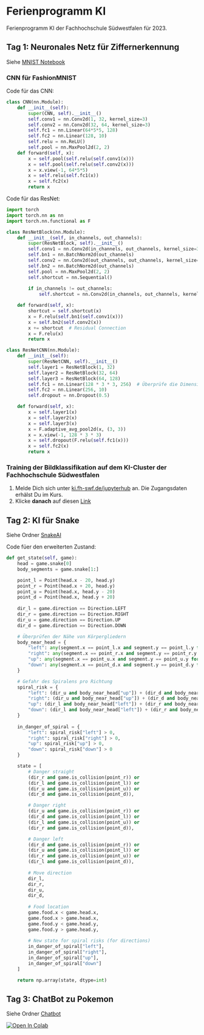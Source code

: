 # Ferienprogramm KI

Ferienprogramm KI der Fachhochschule Südwestfalen für 2023.

## Tag 1: Neuronales Netz für Ziffernerkennung
Siehe [MNIST Notebook](Bildklassifikation/MNIST.ipynb)

### CNN für FashionMNIST
Code für das CNN:

```Python
class CNN(nn.Module):
    def __init__(self):
        super(CNN, self).__init__()
        self.conv1 = nn.Conv2d(1, 32, kernel_size=3)
        self.conv2 = nn.Conv2d(32, 64, kernel_size=3)
        self.fc1 = nn.Linear(64*5*5, 128)
        self.fc2 = nn.Linear(128, 10)
        self.relu = nn.ReLU()
        self.pool = nn.MaxPool2d(2, 2)
    def forward(self, x):
        x = self.pool(self.relu(self.conv1(x)))
        x = self.pool(self.relu(self.conv2(x)))
        x = x.view(-1, 64*5*5)
        x = self.relu(self.fc1(x))
        x = self.fc2(x)
        return x
```

Code für das ResNet:

```Python
import torch
import torch.nn as nn
import torch.nn.functional as F

class ResNetBlock(nn.Module):
    def __init__(self, in_channels, out_channels):
        super(ResNetBlock, self).__init__()
        self.conv1 = nn.Conv2d(in_channels, out_channels, kernel_size=3, padding=1)
        self.bn1 = nn.BatchNorm2d(out_channels)
        self.conv2 = nn.Conv2d(out_channels, out_channels, kernel_size=3, padding=1)
        self.bn2 = nn.BatchNorm2d(out_channels)
        self.pool = nn.MaxPool2d(2, 2)
        self.shortcut = nn.Sequential()
        
        if in_channels != out_channels:
            self.shortcut = nn.Conv2d(in_channels, out_channels, kernel_size=1)

    def forward(self, x):
        shortcut = self.shortcut(x)
        x = F.relu(self.bn1(self.conv1(x)))
        x = self.bn2(self.conv2(x))
        x += shortcut  # Residual Connection
        x = F.relu(x)
        return x

class ResNetCNN(nn.Module):
    def __init__(self):
        super(ResNetCNN, self).__init__()
        self.layer1 = ResNetBlock(1, 32)
        self.layer2 = ResNetBlock(32, 64)
        self.layer3 = ResNetBlock(64, 128)
        self.fc1 = nn.Linear(128 * 3 * 3, 256)  # Überprüfe die Dimensionen
        self.fc2 = nn.Linear(256, 10)
        self.dropout = nn.Dropout(0.5)

    def forward(self, x):
        x = self.layer1(x)
        x = self.layer2(x)
        x = self.layer3(x)
        x = F.adaptive_avg_pool2d(x, (3, 3))
        x = x.view(-1, 128 * 3 * 3)
        x = self.dropout(F.relu(self.fc1(x)))
        x = self.fc2(x)
        return x
```

### Training der Bildklassifikation auf dem KI-Cluster der Fachhochschule Südwestfalen

1. Melde Dich sich unter [ki.fh-swf.de/jupyterhub](https://login.ki.fh-swf.de/new-jupyterhub) an. Die Zugangsdaten erhälst Du im Kurs.
2. Klicke **danach** auf diesen [Link](https://login.ki.fh-swf.de/new-jupyterhub/hub/user-redirect/git-pull?repo=https%3A%2F%2Fgithub.com%2Ffhswf%2FFerienkursKI.git&urlpath=lab%2Ftree%2FFerienkursKI.git%2FBildklassifikation%2FMNIST.ipynb&branch=main)


## Tag 2: KI für Snake
Siehe Ordner [SnakeAI](SnakeAI)

Code füer den erweiterten Zustand:

```Python
def get_state(self, game):
    head = game.snake[0]
    body_segments = game.snake[1:]

    point_l = Point(head.x - 20, head.y)
    point_r = Point(head.x + 20, head.y)
    point_u = Point(head.x, head.y - 20)
    point_d = Point(head.x, head.y + 20)
    
    dir_l = game.direction == Direction.LEFT
    dir_r = game.direction == Direction.RIGHT
    dir_u = game.direction == Direction.UP
    dir_d = game.direction == Direction.DOWN

    # Überprüfen der Nähe von Körpergliedern
    body_near_head = {
        "left": any(segment.x == point_l.x and segment.y == point_l.y for segment in body_segments),
        "right": any(segment.x == point_r.x and segment.y == point_r.y for segment in body_segments),
        "up": any(segment.x == point_u.x and segment.y == point_u.y for segment in body_segments),
        "down": any(segment.x == point_d.x and segment.y == point_d.y for segment in body_segments),
    }

    # Gefahr des Spiralens pro Richtung
    spiral_risk = {
        "left": (dir_u and body_near_head["up"]) + (dir_d and body_near_head["down"]),
        "right": (dir_u and body_near_head["up"]) + (dir_d and body_near_head["down"]),
        "up": (dir_l and body_near_head["left"]) + (dir_r and body_near_head["right"]),
        "down": (dir_l and body_near_head["left"]) + (dir_r and body_near_head["right"]),
    }
    
    in_danger_of_spiral = {
        "left": spiral_risk["left"] > 0,
        "right": spiral_risk["right"] > 0,
        "up": spiral_risk["up"] > 0,
        "down": spiral_risk["down"] > 0
    }

    state = [
        # Danger straight
        (dir_r and game.is_collision(point_r)) or 
        (dir_l and game.is_collision(point_l)) or 
        (dir_u and game.is_collision(point_u)) or 
        (dir_d and game.is_collision(point_d)),

        # Danger right
        (dir_u and game.is_collision(point_r)) or 
        (dir_d and game.is_collision(point_l)) or 
        (dir_l and game.is_collision(point_u)) or 
        (dir_r and game.is_collision(point_d)),

        # Danger left
        (dir_d and game.is_collision(point_r)) or 
        (dir_u and game.is_collision(point_l)) or 
        (dir_r and game.is_collision(point_u)) or 
        (dir_l and game.is_collision(point_d)),
        
        # Move direction
        dir_l,
        dir_r,
        dir_u,
        dir_d,
        
        # Food location 
        game.food.x < game.head.x,
        game.food.x > game.head.x,
        game.food.y < game.head.y,
        game.food.y > game.head.y,
        
        # New state for spiral risks (for directions)
        in_danger_of_spiral["left"],
        in_danger_of_spiral["right"],
        in_danger_of_spiral["up"],
        in_danger_of_spiral["down"]
    ]

    return np.array(state, dtype=int)
```

## Tag 3: ChatBot zu Pokemon
Siehe Ordner [Chatbot](Chatbot)





[![Open In Colab](https://colab.research.google.com/assets/colab-badge.svg)](https://colab.research.google.com/github/fhswf/FerienkursKI/blob/main/Bildklassifikation/MNIST.ipynb)
